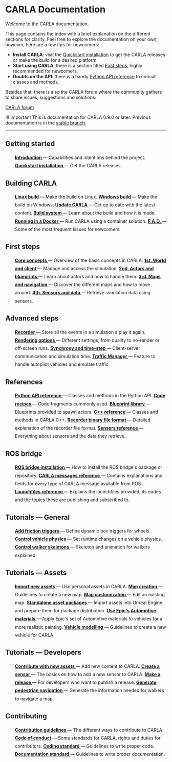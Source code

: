# CARLA Documentation

Welcome to the CARLA documentation. 

This page contains the index with a brief explanation on the different sections for clarity. 
Feel free to explore the documentation on your own, however, here are a few tips for newcomers:

* __Install CARLA__: visit the [Quickstart installation](start_quickstart.md) to get the CARLA releases or make the build for a desired platform. 
* __Start using CARLA__: there is a section titled [First steps](core_concepts.md), highly recommended for newcomers.
* __Doubts on the API__: there is a handy [Python API reference](python_api.md) to consult classes and methods.

Besides that, there is also the CARLA forum where the community gathers to share issues, suggestions and solutions: 
<div class="build-buttons">
<a href="https://forum.carla.org/" target="_blank" class="btn btn-neutral" title="Go to the latest CARLA release">
CARLA forum</a>
</div>

!!! Important
    This is documentation for CARLA 0.9.0 or later. Previous documentation is in the [stable branch](https://carla.readthedocs.io/en/stable/).

---

## Getting started
  <p style="padding-left:30px;line-height:1.8">
    <a href="../start_introduction"><b>
    Introduction
    </b></a>
        — Capabilities and intentions behind the project.  
    <a href="../start_quickstart"><b>
    Quickstart installation
    </b></a>
        — Get the CARLA releases.  
  </p>

## Building CARLA
  <p style="padding-left:30px;line-height:1.8">
    <a href="../build_linux"><b>
    Linux build
    </b></a>
        — Make the build on Linux.  
    <a href="../build_windows"><b>
    Windows build
    </b></a>
        — Make the build on Windows.  
    <a href="../build_update"><b>
    Update CARLA
    </b></a>
        — Get up to date with the latest content.  
    <a href="../build_system"><b>
    Build system
    </b></a>
        — Learn about the build and how it is made.  
    <a href="../build_docker"><b>
    Running in a Docker
    </b></a>
        — Run CARLA using a container solution.  
    <a href="../build_faq"><b>
    F.A.Q.
    </b></a>
        — Some of the most frequent issues for newcomers.  
  </p>

## First steps
  <p style="padding-left:30px;line-height:1.8">
    <a href="../core_concepts"><b>
    Core concepts
    </b></a>
        — Overview of the basic concepts in CARLA.  
    <a href="../core_world"><b>
    1st. World and client
    </b></a>
        — Manage and access the simulation.  
    <a href="../core_actors"><b>
    2nd. Actors and blueprints
    </b></a>
        — Learn about actors and how to handle them.  
    <a href="../core_map"><b>
    3rd. Maps and navigation
    </b></a>
        — Discover the different maps and how to move around.  
    <a href="../core_sensors"><b> 
    4th. Sensors and data
    </b></a>
        — Retrieve simulation data using sensors.  

## Advanced steps
  <p style="padding-left:30px;line-height:1.8">
    <a href="../adv_recorder"><b>
    Recorder
    </b></a>
        — Store all the events in a simulation a play it again.  
    <a href="../adv_rendering_options"><b>
    Rendering options
    </b></a>
        — Different settings, from quality to no-render or off-screen runs.  
    <a href="../adv_synchrony_timestep"><b>
    Synchrony and time-step
    </b></a>
        — Client-server communication and simulation time.  
    <a href="../adv_traffic_manager"><b>
    Traffic Manager
    </b></a>
        — Feature to handle autopilot vehicles and emulate traffic.  

## References
  <p style="padding-left:30px;line-height:1.8">
    <a href="../python_api"><b>
    Python API reference
    </b></a>
        — Classes and methods in the Python API.  
    <a href="../ref_code_recipes"><b>
    Code recipes
    </b></a>
        — Code fragments commonly used.  
    <a href="../bp_library"><b>
    Blueprint library
    </b></a>
        — Blueprints provided to spawn actors.  
    <a href="../ref_cpp"><b>
    C++ reference
    </b></a>
        — Classes and methods in CARLA C++.  
    <a href="../ref_recorder_binary_file_format"><b>
    Recorder binary file format
    </b></a>
        — Detailed explanation of the recorder file format.  
    <a href="../ref_sensors"><b>
    Sensors reference
    </b></a>
        — Everything about sensors and the data they retrieve.  

## ROS bridge
  <p style="padding-left:30px;line-height:1.8">
    <a href="../ros_installation"><b>
    ROS bridge installation
    </b></a>
        — How to install the ROS bridge's package or repository.  
    <a href="../ros_msgs"><b>
    CARLA messages reference
    </b></a>
        — Contains explanations and fields for every type of CARLA message available from ROS.  
    <a href="../ros_launchs"><b>
    Launchfiles reference
    </b></a>
        — Explains the launchfiles provided, its nodes and the topics these are publishing and subscribed to.  

## Tutorials — General
  <p style="padding-left:30px;line-height:1.8">
    <a href="../tuto_G_add_friction_triggers"><b>
    Add friction triggers
    </b></a>
        — Define dynamic box triggers for wheels.  
    <a href="../tuto_G_control_vehicle_physics"><b>
    Control vehicle physics
    </b></a>
        — Set runtime changes on a vehicle physics.  
    <a href="../tuto_G_control_walker_skeletons"><b>
    Control walker skeletons
    </b></a>
        — Skeleton and animation for walkers explained.  

## Tutorials — Assets
  <p style="padding-left:30px;line-height:1.8">
    <a href="../tuto_A_import_assets"><b>
    Import new assets
    </b></a>
        — Use personal assets in CARLA.  
    <a href="../tuto_A_map_creation"><b>
    Map creation 
    </b></a>
        — Guidelines to create a new map.  
    <a href="../tuto_A_map_customization"><b>
    Map customization
    </b></a>
        — Edit an existing map.  
    <a href="../tuto_A_standalone_packages"><b>
    Standalone asset packages 
    </b></a>
        — Import assets into Unreal Engine and prepare them for package distribution.  
    <a href="../tuto_A_epic_automotive_materials"><b>
    Use Epic's Automotive materials
    </b></a>
        — Apply Epic's set of Automotive materials to vehicles for a more realistic painting.
    <a href="../tuto_A_vehicle_modelling"><b>  
    Vehicle modelling
    </b></a>
        — Guidelines to create a new vehicle for CARLA.  

## Tutorials — Developers
  <p style="padding-left:30px;line-height:1.8">
    <a href="../tuto_D_contribute_assets"><b>
    Contribute with new assets
    </b></a>
        — Add new content to CARLA.  
    <a href="../tuto_D_create_sensor"><b>
    Create a sensor
    </b></a>
        — The basics on how to add a new sensor to CARLA.  
    <a href="../tuto_D_make_release"><b>
    Make a release
    </b></a>
        — For developers who want to publish a release.  
    <a href="../tuto_D_generate_pedestrian_navigation"><b>
    Generate pedestrian navigation
    </b></a>
        — Generate the information needed for walkers to navigate a map.  

## Contributing
  <p style="padding-left:30px;line-height:1.8">
    <a href="../cont_contribution_guidelines"><b>
    Contribution guidelines
    </b></a>
        — The different ways to contribute to CARLA.  
    <a href="../cont_code_of_conduct"><b>
    Code of conduct
    </b></a>
        — Some standards for CARLA, rights and duties for contributors.  
    <a href="../cont_coding_standard"><b>
    Coding standard
    </b></a>
        — Guidelines to write proper code.  
    <a href="../cont_doc_standard"><b>
    Documentation standard
    </b></a>
        — Guidelines to write proper documentation.  